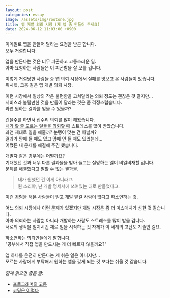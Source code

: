 ```yaml
---
layout: post
categories: essay
image: /assets/img/rootone.jpg
title: 앱 개발 의뢰 시장 (제 앱 좀 만들어 주세요)
date: 2024-06-12 11:03:00 +0900
---
```


이메일로 앱을 만들어 달라는 요청을 받곤 합니다.  
모두 거절합니다.

앱을 만든다는 것은 너무 피곤하고 고통스러운 일.  
아마 요청하는 사람들은 이 피곤함을 잘 모를 겁니다.

이렇게 거절당한 사람들 중 앱 의뢰 시장에서 실패를 맛보고 온 사람들이 있습니다.    
위시켓, 크몽 같은 앱 개발 의뢰 시장.  

이런 시장에서 일상의 작은 불편함을 고쳐달라는 의뢰 정도는 괜찮은 것 같지만...  
서비스라 불릴만한 것을 만들어 달라는 것은 좀 걱정스럽습니다.  
과연 원하는 결과를 얻을 수 있을까?

건물주를 하면서 집수리 의뢰를 많이 해봤습니다.  
[내가 할 줄 모르는 일들을 의뢰할 때](https://brunch.co.kr/@buildingking/12) 스트레스를 많이 받았습니다.  
과연 제대로 일을 해줄까? 눈탱이 맞는 건 아닐까?  
결과가 맘에 들 때도 있고 맘에 안 들 때도 있었는데...  
어쨌든 내 문제를 해결해 주긴 했습니다.  

개발자 같은 경우에는 어떨까요?  
기대했던 것과 너무 다른 결과물을 받아 들고는 실망하는 일이 비일비재할 겁니다.  
문제를 해결했다고 말할 수 없는 결과물.
> 내가 원했던 건 이게 아니라고.  
> 뭔 소리야, 난 개발 명세서에 쓰여있는 대로 만들었다고.

이런 경험을 해본 사람들이 믿고 개발 맡길 사람이 없다고 하소연하는 것.

어느 의뢰 시장에나 이런 문제가 있겠지만 개발 시장은 좀 더 미스매치가 심한 것 같습니다.  
아마 의뢰하는 사람뿐 아니라 개발하는 사람도 스트레스를 많이 받을 겁니다.  
서로의 생각을 일치시킨 채로 일을 시작하는 것 자체가 이 세계의 고난도 기술인 걸요.

하소연하는 의뢰인들에게 말합니다.  
"공부해서 직접 앱을 만드시는 게 더 빠르지 않을까요?"  

앱 하나를 온전히 만든다는 게 쉬운 일은 아니지만...  
모르는 사람에게 부탁해서 원하는 앱을 갖게 되는 것 보다는 쉬울 것 같습니다.
<br>
<br>
*함께 읽으면 좋은 글:*
* [프로그래머의 고통](/essay/2024/02/01/programmer-pain.html)
* [코딩은 어렵다](/essay/2021/09/05/코딩은-어렵다.html)